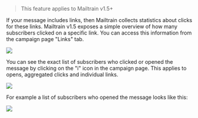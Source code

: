 > This feature applies to Mailtrain v1.5+

If your message includes links, then Mailtrain collects statistics about clicks for these links. Mailtrain v1.5 exposes a simple overview of how many subscribers clicked on a specific link. You can access this information from the campaign page "Links" tab.

![](https://cldup.com/lT2Zk7tt0T.png)

You can see the exact list of subscribers who clicked or opened the message by clicking on the "i" icon in the campaign page. This applies to opens, aggregated clicks and individual links.

![](https://cldup.com/OPnvJad0D0.png)

For example a list of subscribers who opened the message looks like this:

![](https://cldup.com/EjNqy_4vSj.png)